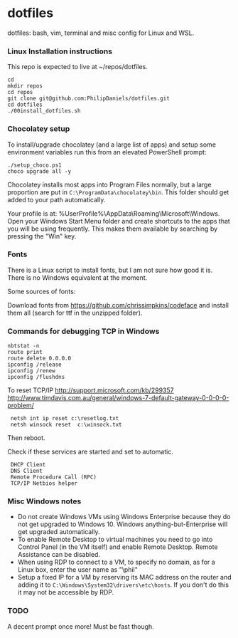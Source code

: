 # dotfiles

dotfiles: bash, vim, terminal and misc config for Linux and WSL.

### Linux Installation instructions

This repo is expected to live at ~/repos/dotfiles. 

```
cd
mkdir repos
cd repos
git clone git@github.com:PhilipDaniels/dotfiles.git
cd dotfiles
./00install_dotfiles.sh
```

### Chocolatey setup

To install/upgrade chocolatey (and a large list of apps) and setup some environment variables run
this from an elevated PowerShell prompt:

```
./setup_choco.ps1
choco upgrade all -y
```

Chocolatey installs most apps into Program Files normally, but a large proportion are put in
`C:\ProgramData\chocolatey\bin`. This folder should get added to your path automatically.

Your profile is at: %UserProfile%\AppData\Roaming\Microsoft\Windows. Open your Windows Start
Menu folder and create shortcuts to the apps that you will be using frequently. This makes them
available by searching by pressing the "Win" key.

### Fonts

There is a Linux script to install fonts, but I am not sure how good it is. There is
no Windows equivalent at the moment.

Some sources of fonts: 

Download fonts from https://github.com/chrissimpkins/codeface and install them all (search for ttf in the unzipped folder).

### Commands for debugging TCP in Windows

```
nbtstat -n
route print
route delete 0.0.0.0
ipconfig /release
ipconfig /renew
ipconfig /flushdns
```

To reset TCP/IP http://support.microsoft.com/kb/299357 http://www.timdavis.com.au/general/windows-7-default-gateway-0-0-0-0-problem/

```
 netsh int ip reset c:\resetlog.txt
 netsh winsock reset  c:\winsock.txt
``` 

Then reboot.

Check if these services are started and set to automatic.

```
 DHCP Client
 DNS Client
 Remote Procedure Call (RPC)
 TCP/IP Netbios helper
```

### Misc Windows notes

* Do not create Windows VMs using Windows Enterprise because they do not get upgraded to
  Windows 10. Windows anything-but-Enterprise will get upgraded automatically.
* To enable Remote Desktop to virtual machines you need to go into Control Panel (in the
  VM itself) and enable Remote Desktop. Remote Assistance can be disabled.
* When using RDP to connect to a VM, to specify no domain, as for a Linux box, enter the
  user name as "\phil" 
* Setup a fixed IP for a VM by reserving its MAC address on the router and adding it to
  `C:\Windows\System32\drivers\etc\hosts`. If you don't do this it may not be accessible
  by RDP.

### TODO

A decent prompt once more! Must be fast though.
